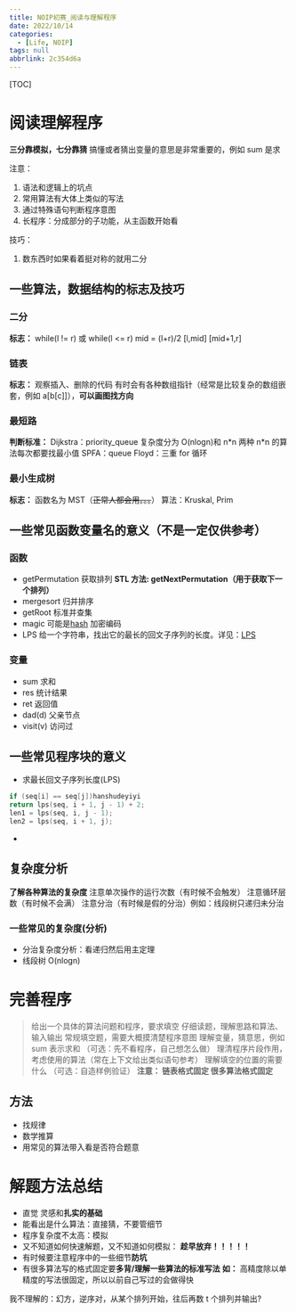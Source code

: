 ```yaml
---
title: NOIP初赛_阅读与理解程序
date: 2022/10/14
categories:
  - [Life, NOIP]
tags: null
abbrlink: 2c354d6a
---
```



[TOC]

# 阅读理解程序

**三分靠模拟，七分靠猜**
搞懂或者猜出变量的意思是非常重要的，例如 sum 是求

注意：

1. 语法和逻辑上的坑点
2. 常用算法有大体上类似的写法
3. 通过特殊语句判断程序意图
4. 长程序：分成部分的子功能，从主函数开始看

技巧：

1. 数东西时如果看着挺对称的就用二分

## 一些算法，数据结构的标志及技巧

### 二分

**标志：**
while(l != r) 或 while(l <= r)
mid = (l+r)/2
[l,mid] [mid+1,r]

### 链表

**标志：** 观察插入、删除的代码
有时会有各种数组指针（经常是比较复杂的数组嵌套，例如 a[b[c]]），**可以画图找方向**

### 最短路

**判断标准：**
Dijkstra：priority_queue 复杂度分为 O(nlogn)和 n\*n 两种 n\*n 的算法每次都要找最小值
SPFA：queue
Floyd：三重 for 循环

### 最小生成树

**标志：** 函数名为 MST（~~正常人都会用。。。~~）
算法：Kruskal, Prim

## 一些常见函数变量名的意义（不是一定仅供参考）

### 函数

- getPermutation 获取排列
  **STL 方法: getNextPermutation（用于获取下一个排列）**
- mergesort 归并排序
- getRoot 标准并查集
- magic 可能是[hash](https://baike.baidu.com/item/Hash/390310?fr=aladdin) 加密编码
- LPS 给一个字符串，找出它的最长的回文子序列的长度。详见：[LPS](https://blog.csdn.net/qq_27231343/article/details/51054448?ops_request_misc=%257B%2522request%255Fid%2522%253A%2522160170073119725222425130%2522%252C%2522scm%2522%253A%252220140713.130102334..%2522%257D&request_id=160170073119725222425130&biz_id=0&utm_medium=distribute.pc_search_result.none-task-blog-2~all~top_click~default-2-51054448.first_rank_ecpm_v3_pc_rank_v2&utm_term=lps&spm=1018.2118.3001.4187)

### 变量

- sum 求和
- res 统计结果
- ret 返回值
- dad(d) 父亲节点
- visit(v) 访问过

## 一些常见程序块的意义

- 求最长回文子序列长度(LPS)

```cpp
if (seq[i] == seq[j])hanshudeyiyi
return lps(seq, i + 1, j - 1) + 2;
len1 = lps(seq, i, j - 1);
len2 = lps(seq, i + 1, j);
```

-

## 复杂度分析

**了解各种算法的复杂度**
注意单次操作的运行次数（有时候不会触发）
注意循环层数（有时候不会满）
注意分治（有时候是假的分治）例如：线段树只递归未分治

### 一些常见的复杂度(分析)

- 分治复杂度分析：看递归然后用主定理
- 线段树 O(nlogn)


# 完善程序

> 给出一个具体的算法问题和程序，要求填空
> 仔细读题，理解思路和算法、输入输出
> 常规填空题，需要大概摸清楚程序意图
> 理解变量，猜意思，例如 sum 表示求和
> （可选：先不看程序，自己想怎么做）
> 理清程序片段作用，考虑使用的算法（常在上下文给出类似语句参考）
> 理解填空的位置的需要什么
> （可选：自造样例验证）
> **注意：
> 链表格式固定
> 很多算法格式固定**

## 方法

- 找规律
- 数学推算
- 用常见的算法带入看是否符合题意

# 解题方法总结

- 直觉 灵感和**扎实的基础**
- 能看出是什么算法：直接猜，不要管细节
- 程序复杂度不太高：模拟
- 又不知道如何快速解题，又不知道如何模拟： **趁早放弃！！！！！**
- 有时候要注意程序中的一些细节**防坑**
- 有很多算法写的格式固定要**多背/理解一些算法的标准写法**
  **如：** 高精度除以单精度的写法很固定，所以以前自己写过的会做得快

我不理解的：幻方，逆序对，从某个排列开始，往后再数 t 个排列并输出?
